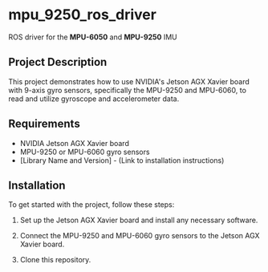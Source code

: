 # mpu_9250_ros_driver
ROS driver for the **MPU-6050** and **MPU-9250** IMU

## Project Description

This project demonstrates how to use NVIDIA's Jetson AGX Xavier board with 9-axis gyro sensors, specifically the MPU-9250 and MPU-6060, to read and utilize gyroscope and accelerometer data.

## Requirements

- NVIDIA Jetson AGX Xavier board
- MPU-9250 or MPU-6060 gyro sensors
- [Library Name and Version] - (Link to installation instructions)

## Installation

To get started with the project, follow these steps:

1. Set up the Jetson AGX Xavier board and install any necessary software.

2. Connect the MPU-9250 and MPU-6060 gyro sensors to the Jetson AGX Xavier board.

3. Clone this repository.
